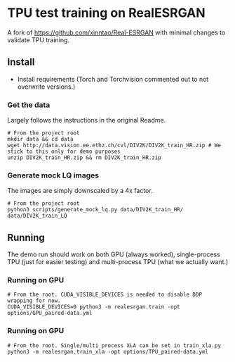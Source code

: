 # TPU test training on RealESRGAN
A fork of https://github.com/xinntao/Real-ESRGAN with minimal changes to validate TPU training.

## Install
- Install requirements (Torch and Torchvision commented out to not overwrite versions.)

### Get the data
Largely follows the instructions in the original Readme.
```
# From the project root
mkdir data && cd data
wget http://data.vision.ee.ethz.ch/cvl/DIV2K/DIV2K_train_HR.zip # We stick to this only for demo purposes
unzip DIV2K_train_HR.zip && rm DIV2K_train_HR.zip
```

### Generate mock LQ images
The images are simply downscaled by a 4x factor.
```
# From the project root
python3 scripts/generate_mock_lq.py data/DIV2K_train_HR/ data/DIV2K_train_LQ
```

## Running
The demo run should work on both GPU (always worked), single-process TPU (just for easier testing) and multi-process TPU (what we actually want.)

### Running on GPU
```
# From the root. CUDA_VISIBLE_DEVICES is needed to disable DDP wrapping for now.
CUDA_VISIBLE_DEVICES=0 python3 -m realesrgan.train -opt options/GPU_paired-data.yml
```

### Running on GPU
```
# From the root. Single/multi process XLA can be set in train_xla.py
python3 -m realesrgan.train_xla -opt options/TPU_paired-data.yml
```
